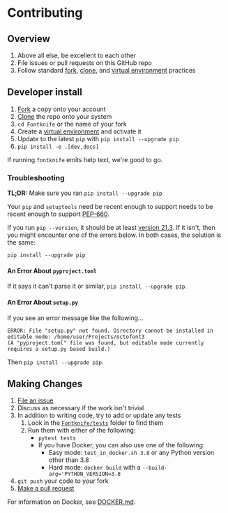 # Contributing

## Overview

[fork]: https://github.com/pushfoo/fontknife/fork
[clone]: https://docs.github.com/en/repositories/creating-and-managing-repositories/cloning-a-repository
[virtual environment]: https://docs.python.org/3/library/venv.html#creating-virtual-environments

1. Above all else, be excellent to each other
2. File issues or pull requests on this GitHub repo
3. Follow standard [fork][], [clone][], and [virtual environment][] practices

## Developer install

1. [Fork][fork] a copy onto your account
2. [Clone][clone] the repo onto your system
3. `cd Fontknife` or the name of your fork
4. Create a [virtual environment] and activate it
5. Update to the latest `pip` with `pip install --upgrade pip`
6. `pip install -e .[dev,docs]`

If running `fontknife` emits help text, we're good to go.

### Troubleshooting

**TL;DR:** Make sure you ran  `pip install --upgrade pip`

[PEP-660]: https://peps.python.org/pep-0660/
[version 21.3]: https://pip.pypa.io/en/stable/news/#v21-3

Your `pip` and `setuptools` need be recent enough to support needs to be
recent enough to support [PEP-660][].

If you run `pip --version`, it should be at least [version 21.3][]. If it
isn't, then you might encounter  one of the errors below. In both cases,
the solution is the same:

```console
pip install --upgrade pip
```

#### An Error About `pyproject.toml`

If it says it can't parse it or similar, `pip install --upgrade pip`.

#### An Error About `setup.py`

If you see an error message like the following...

```commandline
ERROR: File "setup.py" not found. Directory cannot be installed in editable mode: /home/user/Projects/octofont3
(A "pyproject.toml" file was found, but editable mode currently requires a setup.py based build.)
```

Then `pip install --upgrade pip`.

## Making Changes

[File an issue]: https://github.com/pushfoo/Fontknife/issues
[tests]:  https://github.com/pushfoo/Fontknife/tree/main/tests
[Make a pull request]: https://github.com/pushfoo/Fontknife/pulls

1. [File an issue][]
2. Discuss as necessary if the work isn't trivial
3. In addition to writing code, try to add or update any tests
   1. Look in the [`Fontknife/tests`][tests] folder to find them
   2. Run them with either of the following:
      * `pytest tests`
      * If you have Docker, you can also use one of the following:
        * Easy mode: `test_in_docker.sh 3.8` or any Python version other than 3.8
        * Hard mode: `docker build` with a `--build-arg='PYTHON_VERSION=3.8`
4. `git push` your code to your fork
5. [Make a pull request][]

For information on Docker, see [DOCKER.md](DOCKER.md).
